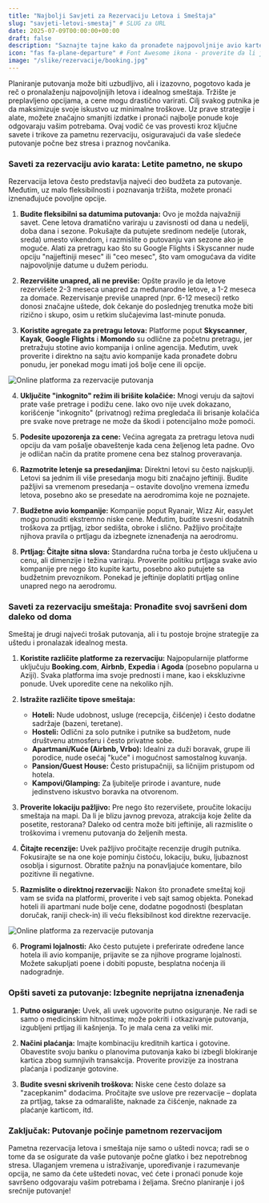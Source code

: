 ```yaml
---
title: "Najbolji Savjeti za Rezervaciju Letova i Smeštaja"
slug: "savjeti-letovi-smestaj" # SLUG za URL
date: 2025-07-09T00:00:00+00:00
draft: false
description: "Saznajte tajne kako da pronađete najpovoljnije avio karte i idealan smeštaj za svoj budžet."
icon: "fas fa-plane-departure" # Font Awesome ikona - proverite da li je Font Awesome uključen u baseof.html
image: "/slike/rezervacije/booking.jpg"
---
```

Planiranje putovanja može biti uzbudljivo, ali i izazovno, pogotovo kada je reč o pronalaženju najpovoljnijih letova i idealnog smeštaja. Tržište je preplavljeno opcijama, a cene mogu drastično varirati. Cilj svakog putnika je da maksimizuje svoje iskustvo uz minimalne troškove. Uz prave <span class="highlight-text">strategije i alate</span>, možete značajno smanjiti izdatke i pronaći najbolje ponude koje odgovaraju vašim potrebama. Ovaj vodič će vas provesti kroz ključne savete i trikove za pametnu rezervaciju, osiguravajući da vaše sledeće putovanje počne bez stresa i praznog novčanika.

### Saveti za rezervaciju avio karata: Letite pametno, ne skupo

Rezervacija letova često predstavlja najveći deo budžeta za putovanje. Međutim, uz malo <span class="highlight-text">fleksibilnosti</span> i poznavanja tržišta, možete pronaći iznenađujuće povoljne opcije.

1.  **Budite fleksibilni sa datumima putovanja:** Ovo je možda najvažniji savet. Cene letova dramatično variraju u zavisnosti od dana u nedelji, doba dana i sezone. Pokušajte da putujete sredinom nedelje (utorak, sreda) umesto vikendom, i razmislite o putovanju van sezone ako je moguće. Alati za pretragu kao što su Google Flights i Skyscanner nude opciju "najjeftiniji mesec" ili "ceo mesec", što vam omogućava da vidite najpovoljnije datume u dužem periodu.

2.  **Rezervišite unapred, ali ne previše:** Opšte pravilo je da letove rezervišete 2-3 meseca unapred za međunarodne letove, a 1-2 meseca za domaće. Rezervisanje previše unapred (npr. 6-12 meseci) retko donosi značajne uštede, dok čekanje do poslednjeg trenutka može biti rizično i skupo, osim u retkim slučajevima last-minute ponuda.

3.  **Koristite agregate za pretragu letova:** Platforme poput <span class="highlight-text">**Skyscanner**, **Kayak**, **Google Flights** i **Momondo**</span> su odlične za početnu pretragu, jer pretražuju stotine avio kompanija i online agencija. Međutim, uvek proverite i direktno na sajtu avio kompanije kada pronađete dobru ponudu, jer ponekad mogu imati još bolje cene ili opcije.

![Online platforma za rezervacije putovanja](/slike/rezervacije/booking1.jpg "Brza i jednostavna online rezervacija")

4.  **Uključite "inkognito" režim ili brišite kolačiće:** Mnogi veruju da sajtovi prate vaše pretrage i podižu cene. Iako ovo nije uvek dokazano, korišćenje "inkognito" (privatnog) režima pregledača ili brisanje kolačića pre svake nove pretrage ne može da škodi i potencijalno može pomoći.

5.  **Podesite upozorenja za cene:** Većina agregata za pretragu letova nudi opciju da vam pošalje obaveštenje kada cena željenog leta padne. Ovo je odličan način da pratite promene cena bez stalnog proveravanja.

6.  **Razmotrite letenje sa presedanjima:** Direktni letovi su često najskuplji. Letovi sa jednim ili više presedanja mogu biti značajno jeftiniji. Budite pažljivi sa vremenom presedanja – ostavite dovoljno vremena između letova, posebno ako se presedate na aerodromima koje ne poznajete.

7.  **Budžetne avio kompanije:** Kompanije poput Ryanair, Wizz Air, easyJet mogu ponuditi ekstremno niske cene. Međutim, budite svesni dodatnih troškova za prtljag, izbor sedišta, obroke i slično. Pažljivo pročitajte njihova pravila o prtljagu da izbegnete iznenađenja na aerodromu.

8.  **Prtljag: Čitajte sitna slova:** Standardna ručna torba je često uključena u cenu, ali dimenzije i težina variraju. Proverite <span class="highlight-text">politiku prtljaga</span> svake avio kompanije pre nego što kupite kartu, posebno ako putujete sa budžetnim prevoznikom. Ponekad je jeftinije doplatiti prtljag online unapred nego na aerodromu.

### Saveti za rezervaciju smeštaja: Pronađite svoj savršeni dom daleko od doma

Smeštaj je drugi najveći trošak putovanja, ali i tu postoje brojne strategije za uštedu i pronalazak idealnog mesta.

1.  **Koristite različite platforme za rezervaciju:** Najpopularnije platforme uključuju <span class="highlight-text">**Booking.com**, **Airbnb**, **Expedia** i **Agoda**</span> (posebno popularna u Aziji). Svaka platforma ima svoje prednosti i mane, kao i ekskluzivne ponude. Uvek uporedite cene na nekoliko njih.

2.  **Istražite različite tipove smeštaja:**
    * **Hoteli:** Nude udobnost, usluge (recepcija, čišćenje) i često dodatne sadržaje (bazeni, teretane).
    * **Hosteli:** Odlični za solo putnike i putnike sa budžetom, nude društvenu atmosferu i često privatne sobe.
    * **Apartmani/Kuće (Airbnb, Vrbo):** Idealni za duži boravak, grupe ili porodice, nude osećaj "kuće" i mogućnost samostalnog kuvanja.
    * **Pansion/Guest House:** Često pristupačniji, sa ličnijim pristupom od hotela.
    * **Kampovi/Glamping:** Za ljubitelje prirode i avanture, nude jedinstveno iskustvo boravka na otvorenom.

3.  **Proverite lokaciju pažljivo:** Pre nego što rezervišete, proučite lokaciju smeštaja na mapi. Da li je blizu javnog prevoza, atrakcija koje želite da posetite, restorana? Daleko od centra može biti jeftinije, ali razmislite o troškovima i vremenu putovanja do željenih mesta.

4.  **Čitajte recenzije:** Uvek pažljivo pročitajte recenzije drugih putnika. <span class="highlight-text">Fokusirajte</span> se na one koje pominju čistoću, lokaciju, buku, ljubaznost osoblja i sigurnost. Obratite pažnju na ponavljajuće komentare, bilo pozitivne ili negativne.

5.  **Razmislite o direktnoj rezervaciji:** Nakon što pronađete smeštaj koji vam se sviđa na platformi, proverite i veb sajt samog objekta. Ponekad hoteli ili apartmani nude bolje cene, dodatne pogodnosti (besplatan doručak, raniji check-in) ili veću fleksibilnost kod direktne rezervacije.

![Online platforma za rezervacije putovanja](/slike/rezervacije/booking2.jpg "Brza i jednostavna online rezervacija")

6.  **Programi lojalnosti:** Ako često putujete i preferirate određene lance hotela ili avio kompanije, prijavite se za njihove programe lojalnosti. Možete sakupljati poene i dobiti popuste, besplatna noćenja ili nadogradnje.

### Opšti saveti za putovanje: Izbegnite neprijatna iznenađenja

1.  **Putno osiguranje:** Uvek, ali uvek ugovorite putno osiguranje. Ne radi se samo o medicinskim hitnostima; može pokriti i otkazivanje putovanja, izgubljeni prtljag ili kašnjenja. To je mala cena za veliki mir.

2.  **Načini plaćanja:** Imajte kombinaciju <span class="highlight-text">kreditnih kartica i gotovine</span>. Obavestite svoju banku o planovima putovanja kako bi izbegli blokiranje kartica zbog sumnjivih transakcija. Proverite provizije za inostrana plaćanja i podizanje gotovine.

3.  **Budite svesni skrivenih troškova:** Niske cene često dolaze sa <span class="highlight-text">"zacepkanim"</span> dodacima. Pročitajte sve uslove pre rezervacije – doplata za prtljag, takse za odmaralište, naknade za čišćenje, naknade za plaćanje karticom, itd.

### Zaključak: Putovanje počinje pametnom rezervacijom

Pametna rezervacija letova i smeštaja nije samo o <span class="highlight-text">uštedi</span> novca; radi se o tome da se osigurate da vaše putovanje počne glatko i bez nepotrebnog stresa. Ulaganjem vremena u istraživanje, upoređivanje i razumevanje opcija, ne samo da ćete uštedeti novac, već ćete i pronaći ponude koje savršeno odgovaraju vašim potrebama i željama. Srećno planiranje i još srećnije putovanje!